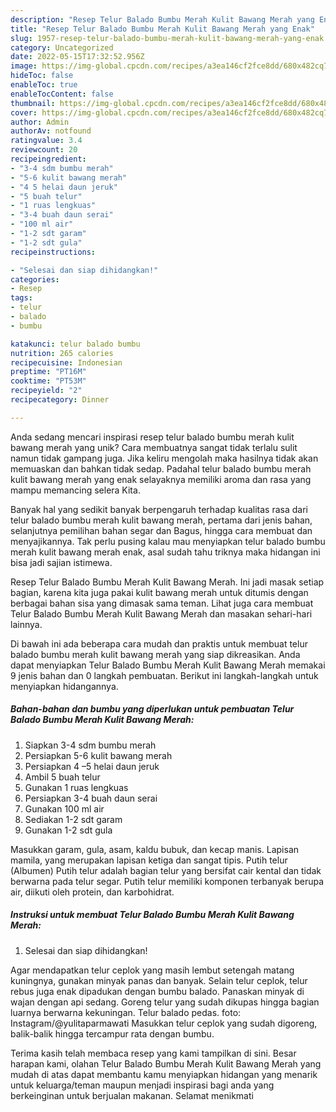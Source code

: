 ```yaml
---
description: "Resep Telur Balado Bumbu Merah Kulit Bawang Merah yang Enak"
title: "Resep Telur Balado Bumbu Merah Kulit Bawang Merah yang Enak"
slug: 1957-resep-telur-balado-bumbu-merah-kulit-bawang-merah-yang-enak
category: Uncategorized
date: 2022-05-15T17:32:52.956Z
image: https://img-global.cpcdn.com/recipes/a3ea146cf2fce8dd/680x482cq70/telur-balado-bumbu-merah-kulit-bawang-merah-foto-resep-utama.jpg
hideToc: false
enableToc: true
enableTocContent: false
thumbnail: https://img-global.cpcdn.com/recipes/a3ea146cf2fce8dd/680x482cq70/telur-balado-bumbu-merah-kulit-bawang-merah-foto-resep-utama.jpg
cover: https://img-global.cpcdn.com/recipes/a3ea146cf2fce8dd/680x482cq70/telur-balado-bumbu-merah-kulit-bawang-merah-foto-resep-utama.jpg
author: Admin
authorAv: notfound
ratingvalue: 3.4
reviewcount: 20
recipeingredient:
- "3-4 sdm bumbu merah"
- "5-6 kulit bawang merah"
- "4 5 helai daun jeruk"
- "5 buah telur"
- "1 ruas lengkuas"
- "3-4 buah daun serai"
- "100 ml air"
- "1-2 sdt garam"
- "1-2 sdt gula"
recipeinstructions:

- "Selesai dan siap dihidangkan!"
categories:
- Resep
tags:
- telur
- balado
- bumbu

katakunci: telur balado bumbu 
nutrition: 265 calories
recipecuisine: Indonesian
preptime: "PT16M"
cooktime: "PT53M"
recipeyield: "2"
recipecategory: Dinner

---
```





Anda sedang mencari inspirasi resep telur balado bumbu merah kulit bawang merah yang unik? Cara membuatnya sangat tidak terlalu sulit namun tidak gampang juga. Jika keliru mengolah maka hasilnya tidak akan memuaskan dan bahkan tidak sedap. Padahal telur balado bumbu merah kulit bawang merah yang enak selayaknya memiliki aroma dan rasa yang mampu memancing selera Kita.





Banyak hal yang sedikit banyak berpengaruh terhadap kualitas rasa dari telur balado bumbu merah kulit bawang merah, pertama dari jenis bahan, selanjutnya pemilihan bahan segar dan Bagus, hingga cara membuat dan menyajikannya. Tak perlu pusing kalau mau menyiapkan telur balado bumbu merah kulit bawang merah enak,      asal sudah tahu triknya maka hidangan ini bisa jadi sajian istimewa.














Resep Telur Balado Bumbu Merah Kulit Bawang Merah. Ini jadi masak setiap bagian, karena kita juga pakai kulit bawang merah untuk ditumis dengan berbagai bahan sisa yang dimasak sama teman. Lihat juga cara membuat Telur Balado Bumbu Merah Kulit Bawang Merah dan masakan sehari-hari lainnya.






Di bawah ini ada beberapa cara mudah dan praktis untuk membuat telur balado bumbu merah kulit bawang merah yang siap dikreasikan. Anda dapat menyiapkan Telur Balado Bumbu Merah Kulit Bawang Merah memakai 9 jenis bahan dan 0 langkah pembuatan. Berikut ini langkah-langkah untuk menyiapkan hidangannya.

<!--inarticleads1-->

##### Bahan-bahan dan bumbu yang diperlukan untuk pembuatan Telur Balado Bumbu Merah Kulit Bawang Merah:

1. Siapkan 3-4 sdm bumbu merah
1. Persiapkan 5-6 kulit bawang merah
1. Persiapkan 4 –5 helai daun jeruk
1. Ambil 5 buah telur
1. Gunakan 1 ruas lengkuas
1. Persiapkan 3-4 buah daun serai
1. Gunakan 100 ml air
1. Sediakan 1-2 sdt garam
1. Gunakan 1-2 sdt gula


Masukkan garam, gula, asam, kaldu bubuk, dan kecap manis. Lapisan mamila, yang merupakan lapisan ketiga dan sangat tipis. Putih telur (Albumen) Putih telur adalah bagian telur yang bersifat cair kental dan tidak berwarna pada telur segar. Putih telur memiliki komponen terbanyak berupa air, diikuti oleh protein, dan karbohidrat. 

<!--inarticleads2-->

##### Instruksi untuk membuat Telur Balado Bumbu Merah Kulit Bawang Merah:


1. Selesai dan siap dihidangkan!

Agar mendapatkan telur ceplok yang masih lembut setengah matang kuningnya, gunakan minyak panas dan banyak. Selain telur ceplok, telur rebus juga enak dipadukan dengan bumbu balado. Panaskan minyak di wajan dengan api sedang. Goreng telur yang sudah dikupas hingga bagian luarnya berwarna kekuningan. Telur balado pedas. foto: Instagram/@yulitaparmawati Masukkan telur ceplok yang sudah digoreng, balik-balik hingga tercampur rata dengan bumbu. 

Terima kasih telah membaca resep yang kami tampilkan di sini. Besar harapan kami, olahan Telur Balado Bumbu Merah Kulit Bawang Merah yang mudah di atas dapat membantu kamu menyiapkan hidangan yang menarik untuk keluarga/teman maupun menjadi inspirasi bagi anda yang berkeinginan untuk berjualan makanan. Selamat menikmati
